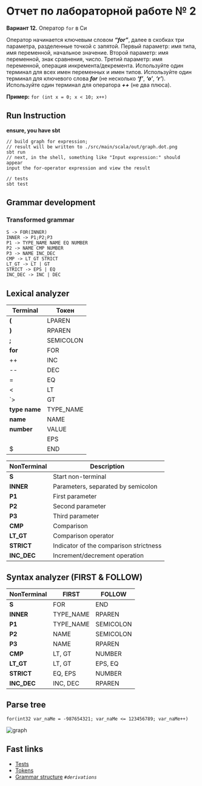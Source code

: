 # Отчет по лабораторной работе № 2

**Вариант 12.** Оператор `for` в Си

Оператор начинается ключевым словом ***“for”***, далее в скобках три параметра, разделенные точкой
с запятой. Первый параметр: имя типа, имя переменной, начальное значение. Второй параметр: имя переменной, знак сравнения, число. Третий
параметр: имя переменной, операция инкремента/декремента.
Используйте один терминал для всех имен переменных и имен типов.
Используйте один терминал для ключевого слова ***for*** (не несколько ***‘f’***,
***‘o’***, ***‘r’***). Используйте один терминал для оператора ***++*** (не два плюса).

**Пример:**
```for (int x = 0; x < 10; x++)```

## Run Instruction
**ensure, you have sbt**
```
// build graph for expression; 
// result will be written to ./src/main/scala/out/graph.dot.png
sbt run
// next, in the shell, something like "Input expression:" should appear
input the for-operator expression and view the result   

// tests
sbt test
```

## Grammar development
### Transformed grammar
```
S -> FOR(INNER)
INNER -> P1;P2;P3
P1 -> TYPE_NAME NAME EQ NUMBER
P2 -> NAME CMP NUMBER
P3 -> NAME INC_DEC
CMP -> LT_GT STRICT
LT_GT -> LT | GT
STRICT -> EPS | EQ
INC_DEC -> INC | DEC
```

## Lexical analyzer

| **Terminal**  | **Токен** |
|---------------|-----------|
| **(**         | LPAREN    |
| **)**         | RPAREN    |
| **;**         | SEMICOLON |
| **for**       | FOR       |
| ++            | INC       |
| --            | DEC       |
| =             | EQ        |
| <             | LT        |
| `>            | GT        |
| **type name** | TYPE_NAME |
| **name**      | NAME      |
| **number**    | VALUE     |
| **` `**       | EPS       |
| $             | END       |

| **NonTerminal** | **Description**                        |
|-----------------|----------------------------------------|
| **S**           | Start non-terminal                     |
| **INNER**       | Parameters, separated by semicolon     |
| **P1**          | First parameter                        |
| **P2**          | Second parameter                       |
| **P3**          | Third parameter                        |
| **CMP**         | Comparison                             |
| **LT_GT**       | Comparison operator                    |
| **STRICT**      | Indicator of the comparison strictness |
| **INC_DEC**     | Increment/decrement operation          |


## Syntax analyzer (FIRST & FOLLOW)
| **NonTerminal** | **FIRST** | **FOLLOW** |
|-----------------|-----------|------------|
| **S**           | FOR       | END        |
| **INNER**       | TYPE_NAME | RPAREN     |
| **P1**          | TYPE_NAME | SEMICOLON  |
| **P2**          | NAME      | SEMICOLON  |
| **P3**          | NAME      | RPAREN     |
| **CMP**         | LT, GT    | NUMBER     |
| **LT_GT**       | LT, GT    | EPS, EQ    |
| **STRICT**      | EQ, EPS   | NUMBER     |
| **INC_DEC**     | INC, DEC  | RPAREN     |

## Parse tree
```
for(int32 var_naMe = -987654321; var_naMe <= 123456789; var_naMe++)
```
![graph](./src/main/scala/out/graph.dot.png)

## Fast links
- [Tests](./src/test/scala/ParserSpec.scala)
- [Tokens](./src/main/scala/grammar_entry/Token.scala)
- [Grammar structure](./src/main/scala/util/Constants.scala) *`#derivations`*
